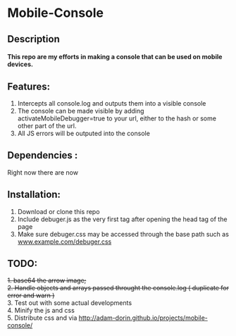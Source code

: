 # Mobile-Console

## Description
#### This repo are my efforts in making a console that can be used on mobile devices.

## Features:

1. Intercepts all console.log and outputs them into a visible console
2. The console can be made visible by adding activateMobileDebugger=true to your url, either to the hash or some other part of the url.
3. All JS errors will be outputed into the console

## Dependencies :

Right now there are now

## Installation:

1. Download or clone this repo
2. Include debuger.js as the very first tag after opening the head tag of the page
3. Make sure debuger.css may be accessed through the base path such as www.example.com/debuger.css


## TODO:

~~1. base64 the arrow image;~~<br/>
~~2. Handle objects and arrays passed throught the console.log ( duplicate for error and warn )~~<br/>
3. Test out with some actual developments<br/>
4. Minify the js and css<br/>
5. Distribute css and via http://adam-dorin.github.io/projects/mobile-console/
